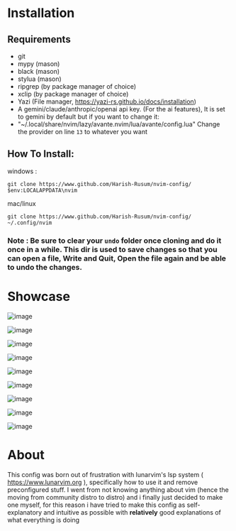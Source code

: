 # Installation

## Requirements
-  git
- mypy (mason)
- black (mason)
- stylua (mason)
- ripgrep (by package manager of choice)
- xclip (by package manager of choice)
- Yazi (File manager, https://yazi-rs.github.io/docs/installation)
- A gemini/claude/anthropic/openai api key. (For the ai features), It is set to gemini by default but if you want to change it:
- "~/.local/share/nvim/lazy/avante.nvim/lua/avante/config.lua" Change the provider on line `13` to whatever you want

## How To Install:
windows : 
```
git clone https://www.github.com/Harish-Rusum/nvim-config/ $env:LOCALAPPDATA\nvim 
```

mac/linux
```
git clone https://www.github.com/Harish-Rusum/nvim-config/ ~/.config/nvim
```
### Note : Be sure to clear your `undo` folder once cloning and do it once in a while. This dir is used to save changes so that you can open a file, Write and Quit, Open the file again and be able to undo the changes.

# Showcase


![image](https://github.com/user-attachments/assets/78340391-ad61-48f8-9cd1-5ae14a4e7ac2)

![image](https://github.com/user-attachments/assets/7c84d279-e2c3-4d5f-8f69-afd9aedb3761)

![image](https://github.com/user-attachments/assets/4e9b4c89-a7a3-43e1-a0ec-363c7454870d)

![image](https://github.com/user-attachments/assets/31b2e353-7f52-475f-a26e-0345fe75062a)

![image](https://github.com/user-attachments/assets/adfea70c-83e4-47b9-8c2e-d5dc22c97a45)

![image](https://github.com/user-attachments/assets/454cbda4-2580-403d-87e1-23ae8121b029)

![image](https://github.com/user-attachments/assets/820f827b-aa8b-44a0-a296-10ebbe2c6fe5)

![image](https://github.com/user-attachments/assets/41f305a0-6b76-4701-b1a8-7c15c395474c)

![image](https://github.com/user-attachments/assets/5e5b0b19-ce83-4b6c-9c3d-0315e62cf731)

# About

This config was born out of frustration with lunarvim's lsp system ( https://www.lunarvim.org ), specifically how to use it and remove preconfigured stuff.
I went from not knowing anything about vim (hence the moving from community distro to distro) and i finally just decided to make one myself, for this reason i have tried to make this config as self-explanatory and intuitive as possible with **relatively** good explanations of what everything is doing 
